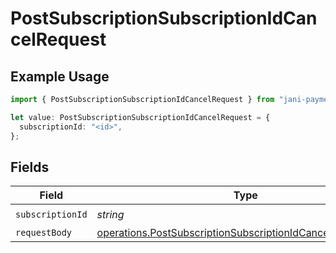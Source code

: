 # PostSubscriptionSubscriptionIdCancelRequest

## Example Usage

```typescript
import { PostSubscriptionSubscriptionIdCancelRequest } from "jani-payments/models/operations";

let value: PostSubscriptionSubscriptionIdCancelRequest = {
  subscriptionId: "<id>",
};
```

## Fields

| Field                                                                                                                                    | Type                                                                                                                                     | Required                                                                                                                                 | Description                                                                                                                              |
| ---------------------------------------------------------------------------------------------------------------------------------------- | ---------------------------------------------------------------------------------------------------------------------------------------- | ---------------------------------------------------------------------------------------------------------------------------------------- | ---------------------------------------------------------------------------------------------------------------------------------------- |
| `subscriptionId`                                                                                                                         | *string*                                                                                                                                 | :heavy_check_mark:                                                                                                                       | N/A                                                                                                                                      |
| `requestBody`                                                                                                                            | [operations.PostSubscriptionSubscriptionIdCancelRequestBody](../../models/operations/postsubscriptionsubscriptionidcancelrequestbody.md) | :heavy_minus_sign:                                                                                                                       | N/A                                                                                                                                      |